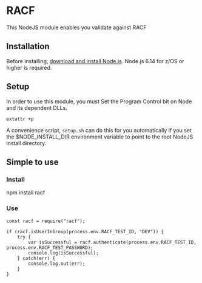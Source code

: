 # RACF
This NodeJS module enables you validate against RACF

## Installation

<!--
This is a [Node.js](https://nodejs.org/en/) module available through the
[npm registry](https://www.npmjs.com/).
-->

Before installing, [download and install Node.js](https://developer.ibm.com/node/sdk/ztp/).
Node.js 6.14 for z/OS or higher is required.

## Setup

In order to use this module, you must Set the Program Control bit on Node and its dependent DLLs.

```
extattr +p
```

A convenience script, `setup.sh` can do this for you automatically if you set the $NODE_INSTALL_DIR environment variable
to point to the root NodeJS install directory.

## Simple to use

### Install

npm install racf

### Use

```
const racf = require("racf");

if (racf.isUserInGroup(process.env.RACF_TEST_ID, "DEV")) {
	try {
        var isSuccessful = racf.authenticate(process.env.RACF_TEST_ID, process.env.RACF_TEST_PASSWORD);
        console.log(isSuccessful);
	} catch(err) {
		console.log.out(err);
	}
}
```

